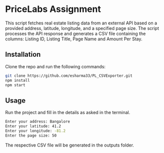 # PriceLabs Assignment

This script fetches real estate listing data from an external API based on a provided address, latitude, longitude, and a specified page size. The script processes the API response and generates a CSV file containing the columns:
Listing ID, Listing Title, Page Name and Amount Per Stay.


## Installation

Clone the repo and run the following commands:

```bash
git clone https://github.com/esharma33/PL_CSVExporter.git
npm install 
npm start
```

## Usage

Run the project and fill in the details as asked in the terminal. 

```bash
Enter your address: Bangalore
Enter your latitude: 41.2
Enter your longitude: -81.2
Enter the page size: 50
``` 

The respective CSV file will be generated in the outputs folder.



